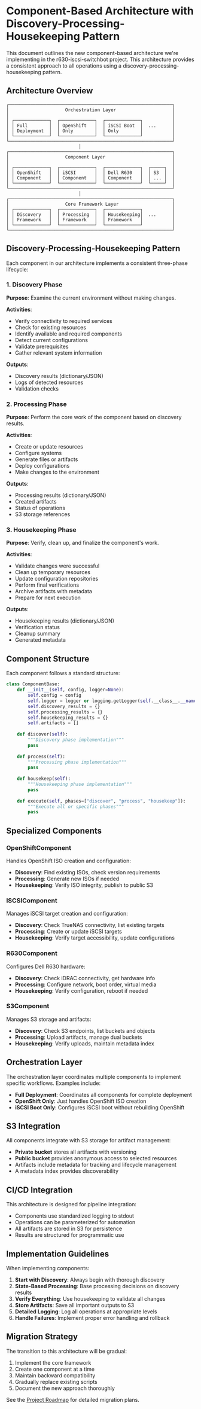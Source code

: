 # Component-Based Architecture with Discovery-Processing-Housekeeping Pattern

This document outlines the new component-based architecture we're implementing in the r630-iscsi-switchbot project. This architecture provides a consistent approach to all operations using a discovery-processing-housekeeping pattern.

## Architecture Overview

```
┌─────────────────────────────────────────────────────────────┐
│                     Orchestration Layer                     │
│                                                             │
│ ┌─────────────┐  ┌─────────────┐  ┌─────────────┐           │
│ │ Full        │  │ OpenShift   │  │ iSCSI Boot  │  ...      │
│ │ Deployment  │  │ Only        │  │ Only        │           │
│ └─────────────┘  └─────────────┘  └─────────────┘           │
└─────────────────────────────────────────────────────────────┘
                           │
┌─────────────────────────────────────────────────────────────┐
│                     Component Layer                         │
│                                                             │
│ ┌─────────────┐  ┌─────────────┐  ┌─────────────┐  ┌─────┐  │
│ │ OpenShift   │  │ iSCSI       │  │ Dell R630   │  │ S3  │  │
│ │ Component   │  │ Component   │  │ Component   │  │ ... │  │
│ └─────────────┘  └─────────────┘  └─────────────┘  └─────┘  │
└─────────────────────────────────────────────────────────────┘
                           │
┌─────────────────────────────────────────────────────────────┐
│                     Core Framework Layer                    │
│ ┌─────────────┐  ┌─────────────┐  ┌─────────────┐           │
│ │ Discovery   │  │ Processing  │  │ Housekeeping│  ...      │
│ │ Framework   │  │ Framework   │  │ Framework   │           │
│ └─────────────┘  └─────────────┘  └─────────────┘           │
└─────────────────────────────────────────────────────────────┘
```

## Discovery-Processing-Housekeeping Pattern

Each component in our architecture implements a consistent three-phase lifecycle:

### 1. Discovery Phase

**Purpose**: Examine the current environment without making changes.

**Activities**:
- Verify connectivity to required services
- Check for existing resources
- Identify available and required components
- Detect current configurations
- Validate prerequisites
- Gather relevant system information

**Outputs**:
- Discovery results (dictionary/JSON)
- Logs of detected resources
- Validation checks

### 2. Processing Phase

**Purpose**: Perform the core work of the component based on discovery results.

**Activities**:
- Create or update resources
- Configure systems
- Generate files or artifacts
- Deploy configurations
- Make changes to the environment

**Outputs**:
- Processing results (dictionary/JSON)
- Created artifacts
- Status of operations
- S3 storage references

### 3. Housekeeping Phase

**Purpose**: Verify, clean up, and finalize the component's work.

**Activities**:
- Validate changes were successful
- Clean up temporary resources
- Update configuration repositories
- Perform final verifications
- Archive artifacts with metadata
- Prepare for next execution

**Outputs**:
- Housekeeping results (dictionary/JSON)
- Verification status
- Cleanup summary
- Generated metadata

## Component Structure

Each component follows a standard structure:

```python
class ComponentBase:
    def __init__(self, config, logger=None):
        self.config = config
        self.logger = logger or logging.getLogger(self.__class__.__name__)
        self.discovery_results = {}
        self.processing_results = {}
        self.housekeeping_results = {}
        self.artifacts = []
        
    def discover(self):
        """Discovery phase implementation"""
        pass
        
    def process(self):
        """Processing phase implementation"""
        pass
        
    def housekeep(self):
        """Housekeeping phase implementation"""
        pass
        
    def execute(self, phases=["discover", "process", "housekeep"]):
        """Execute all or specific phases"""
        pass
```

## Specialized Components

### OpenShiftComponent

Handles OpenShift ISO creation and configuration:

- **Discovery**: Find existing ISOs, check version requirements
- **Processing**: Generate new ISOs if needed
- **Housekeeping**: Verify ISO integrity, publish to public S3

### ISCSIComponent

Manages iSCSI target creation and configuration:

- **Discovery**: Check TrueNAS connectivity, list existing targets
- **Processing**: Create or update iSCSI targets
- **Housekeeping**: Verify target accessibility, update configurations

### R630Component

Configures Dell R630 hardware:

- **Discovery**: Check iDRAC connectivity, get hardware info
- **Processing**: Configure network, boot order, virtual media
- **Housekeeping**: Verify configuration, reboot if needed

### S3Component

Manages S3 storage and artifacts:

- **Discovery**: Check S3 endpoints, list buckets and objects
- **Processing**: Upload artifacts, manage dual buckets
- **Housekeeping**: Verify uploads, maintain metadata index

## Orchestration Layer

The orchestration layer coordinates multiple components to implement specific workflows. Examples include:

- **Full Deployment**: Coordinates all components for complete deployment
- **OpenShift Only**: Just handles OpenShift ISO creation
- **iSCSI Boot Only**: Configures iSCSI boot without rebuilding OpenShift

## S3 Integration

All components integrate with S3 storage for artifact management:

- **Private bucket** stores all artifacts with versioning
- **Public bucket** provides anonymous access to selected resources
- Artifacts include metadata for tracking and lifecycle management
- A metadata index provides discoverability

## CI/CD Integration

This architecture is designed for pipeline integration:

- Components use standardized logging to stdout
- Operations can be parameterized for automation
- All artifacts are stored in S3 for persistence
- Results are structured for programmatic use

## Implementation Guidelines

When implementing components:

1. **Start with Discovery**: Always begin with thorough discovery
2. **State-Based Processing**: Base processing decisions on discovery results
3. **Verify Everything**: Use housekeeping to validate all changes
4. **Store Artifacts**: Save all important outputs to S3
5. **Detailed Logging**: Log all operations at appropriate levels
6. **Handle Failures**: Implement proper error handling and rollback

## Migration Strategy

The transition to this architecture will be gradual:

1. Implement the core framework
2. Create one component at a time
3. Maintain backward compatibility
4. Gradually replace existing scripts
5. Document the new approach thoroughly

See the [Project Roadmap](../README.md#project-roadmap-discovery-processing-housekeeping-implementation) for detailed migration plans.
